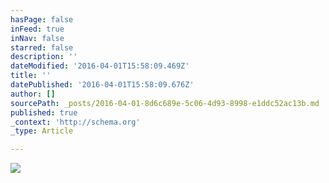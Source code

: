 ```yaml
---
hasPage: false
inFeed: true
inNav: false
starred: false
description: ''
dateModified: '2016-04-01T15:58:09.469Z'
title: ''
datePublished: '2016-04-01T15:58:09.676Z'
author: []
sourcePath: _posts/2016-04-01-8d6c689e-5c06-4d93-8998-e1ddc52ac13b.md
published: true
_context: 'http://schema.org'
_type: Article

---
```

![](https://the-grid-user-content.s3-us-west-2.amazonaws.com/f6050c1a-2846-42b5-afd2-85e8624f6618.jpg)
